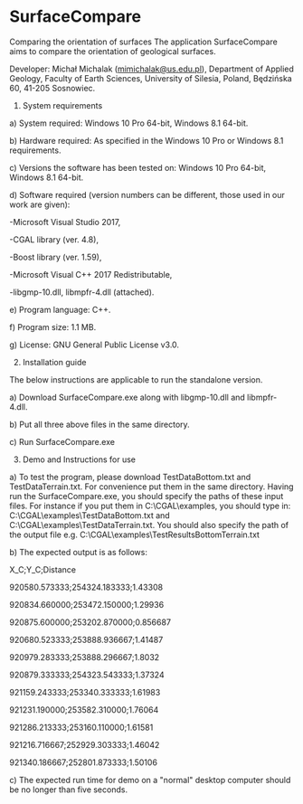 # SurfaceCompare

Comparing the orientation of surfaces
The application SurfaceCompare aims to compare the orientation of geological surfaces. 

Developer: Michał Michalak (mimichalak@us.edu.pl), Department of Applied Geology, Faculty of Earth Sciences, University of Silesia, Poland, Będzińska 60, 41-205 Sosnowiec.

1. System requirements

a) System required: Windows 10 Pro 64-bit, Windows 8.1 64-bit. 

b) Hardware required: As specified in the Windows 10 Pro or Windows 8.1 requirements. 

c) Versions the software has been tested on: Windows 10 Pro 64-bit, Windows 8.1 64-bit.

d) Software required (version numbers can be different, those used in our work are given): 

  -Microsoft Visual Studio 2017, 
  
  -CGAL library (ver. 4.8),
  
  -Boost library (ver. 1.59), 
  
  -Microsoft Visual C++ 2017 Redistributable, 
  
  -libgmp-10.dll, libmpfr-4.dll (attached). 
  
e) Program language: C++. 

f) Program size: 1.1 MB. 

g) License: GNU General Public License v3.0.

2. Installation guide

The below instructions are applicable to run the standalone version.

a) Download SurfaceCompare.exe along with libgmp-10.dll and libmpfr-4.dll. 

b) Put all three above files in the same directory.

c) Run SurfaceCompare.exe

3. Demo and Instructions for use

a) To test the program, please download TestDataBottom.txt and TestDataTerrain.txt. For convenience put them
in the same directory. Having run the SurfaceCompare.exe, you should specify the paths of these input files.
For instance if you put them in C:\CGAL\examples, you should type in: C:\CGAL\examples\TestDataBottom.txt and
C:\CGAL\examples\TestDataTerrain.txt. You should also specify the path of the output file e.g. C:\CGAL\examples\TestResultsBottomTerrain.txt

b) The expected output is as follows:

X_C;Y_C;Distance

920580.573333;254324.183333;1.43308

920834.660000;253472.150000;1.29936

920875.600000;253202.870000;0.856687

920680.523333;253888.936667;1.41487

920979.283333;253888.296667;1.8032

920879.333333;254323.543333;1.37324

921159.243333;253340.333333;1.61983

921231.190000;253582.310000;1.76064

921286.213333;253160.110000;1.61581

921216.716667;252929.303333;1.46042

921340.186667;252801.873333;1.50106


c) The expected run time for demo on a "normal" desktop computer should be no longer than five seconds.
